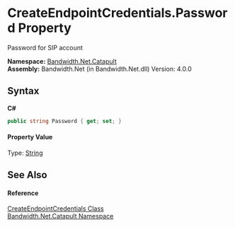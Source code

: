 ﻿# CreateEndpointCredentials.Password Property 
 

Password for SIP account

**Namespace:**&nbsp;<a href ="N_Bandwidth_Net_Catapult.md">Bandwidth.Net.Catapult</a><br />**Assembly:**&nbsp;Bandwidth.Net (in Bandwidth.Net.dll) Version: 4.0.0

## Syntax

**C#**<br />
``` C#
public string Password { get; set; }
```


#### Property Value
Type: <a href="http://msdn2.microsoft.com/en-us/library/s1wwdcbf" target="_blank">String</a>

## See Also


#### Reference
<a href ="T_Bandwidth_Net_Catapult_CreateEndpointCredentials.md">CreateEndpointCredentials Class</a><br /><a href ="N_Bandwidth_Net_Catapult.md">Bandwidth.Net.Catapult Namespace</a><br />